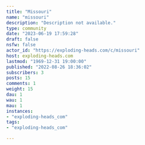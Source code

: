 ```yaml
---
title: "Missouri" 
name: "missouri"
description: "Description not available."
type: community
date: "2023-06-19 17:59:28"
draft: false
nsfw: false
actor_id: "https://exploding-heads.com/c/missouri"
host: exploding-heads.com
lastmod: "1969-12-31 19:00:00"
published: "2022-08-26 18:36:02"
subscribers: 3
posts: 15
comments: 1
weight: 15
dau: 1
wau: 1
mau: 1
instances:
- "exploding-heads_com"
tags: 
- "exploding-heads_com"

---
```

